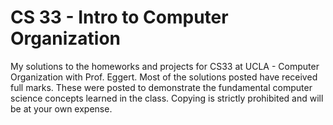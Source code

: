 # CS 33 - Intro to Computer Organization
My solutions to the homeworks and projects for CS33 at UCLA - Computer Organization with
Prof. Eggert. Most of the solutions posted have received full marks. These were posted
to demonstrate the fundamental computer science concepts learned in the class. Copying
is strictly prohibited and will be at your own expense.
